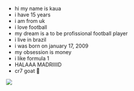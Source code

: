 - hi my name is kaua
- i have 15 years 
- i am from uk 
- i love football
- my dream is a to be profissional football player
- i live in brazil
- i was born on january 17, 2009
- my obsession is money
- i like formula 1
- HALAAA MADRIIIID
- cr7 goat 🐐
  


![](https://media1.tenor.com/m/4Luyfj3XLzUAAAAd/cristiano-ronaldo-cool.gif)
